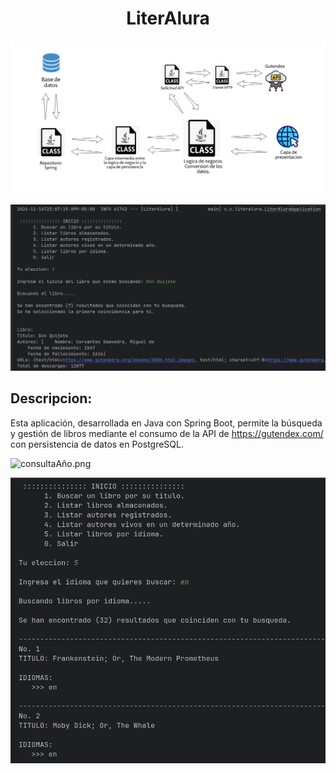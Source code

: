 <h1 align="center"> LiterAlura </h1>

![arquitectura.png](imagenes/LiterAlura_Arquitectura.png)

![inicio.png](imagenes/inicio.png)

## Descripcion:
Esta aplicación, desarrollada en Java con Spring Boot, permite
la búsqueda y gestión de libros mediante el consumo de la API 
de https://gutendex.com/ con persistencia de datos en PostgreSQL.

![consultaAño.png](imagenes/consultaA%C3%B1o.png)

![consultaIdioma.png](imagenes/consultaIdioma.png)